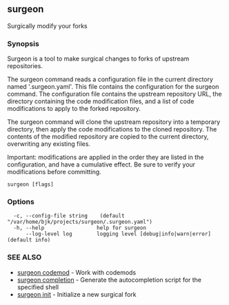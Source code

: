 ## surgeon

Surgically modify your forks

### Synopsis

Surgeon is a tool to make surgical changes to forks of upstream repositories.

The surgeon command reads a configuration file in the current directory
named '.surgeon.yaml'.  This file contains the configuration for the
surgeon command.  The configuration file contains the upstream repository
URL, the directory containing the code modification files, and a list of
code modifications to apply to the forked repository.

The surgeon command will clone the upstream repository into a temporary directory,
then apply the code modifications to the cloned repository.  The contents of the
modified repository are copied to the current directory, overwriting any existing
files.

Important: modifications are applied in the order they are listed in the configuration,
and have a cumulative effect.  Be sure to verify your modifications before committing.

```
surgeon [flags]
```

### Options

```
  -c, --config-file string    (default "/var/home/bjk/projects/surgeon/.surgeon.yaml")
  -h, --help                 help for surgeon
      --log-level log        logging level [debug|info|warn|error] (default info)
```

### SEE ALSO

* [surgeon codemod](surgeon_codemod.md)	 - Work with codemods
* [surgeon completion](surgeon_completion.md)	 - Generate the autocompletion script for the specified shell
* [surgeon init](surgeon_init.md)	 - Initialize a new surgical fork

